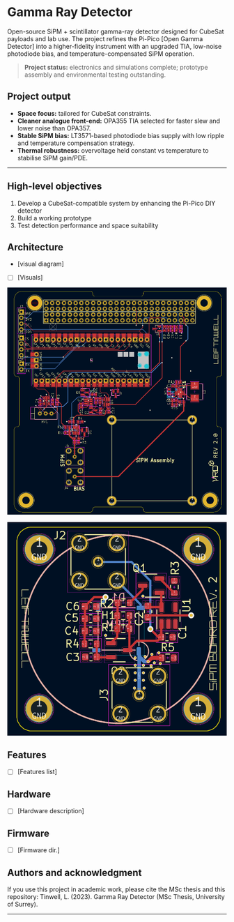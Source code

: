 # Gamma Ray Detector

Open-source SiPM + scintillator gamma-ray detector designed for CubeSat payloads and lab use. The project refines the Pi-Pico [Open Gamma Detector] into a higher-fidelity instrument with an upgraded TIA, low-noise photodiode bias, and temperature-compensated SiPM operation.

> **Project status:** electronics and simulations complete; prototype assembly and environmental testing outstanding.

## Project output
- **Space focus:** tailored for CubeSat constraints.  
- **Cleaner analogue front-end:** OPA355 TIA selected for faster slew and lower noise than OPA357.  
- **Stable SiPM bias:** LT3571-based photodiode bias supply with low ripple and temperature compensation strategy.  
- **Thermal robustness:** overvoltage held constant vs temperature to stabilise SiPM gain/PDE.

---

## High-level objectives

1. Develop a CubeSat-compatible system by enhancing the Pi-Pico DIY detector  
2. Build a working prototype  
3. Test detection performance and space suitability

## Architecture

- [visual diagram]

- [ ] [Visuals]

![PCB V2 Readout](Documents/Img/Screenshot_3.png)

![PCB V2 SiPM](Documents/Img/Screenshot_1.png)

## Features

- [ ] [Features list]

## Hardware

- [ ] [Hardware description]

## Firmware

- [ ] [Firmware dir.]

## Authors and acknowledgment

If you use this project in academic work, please cite the MSc thesis and this repository:
Tinwell, L. (2023). Gamma Ray Detector (MSc Thesis, University of Surrey).

***


